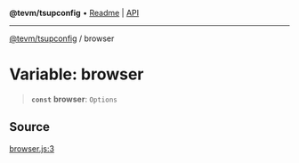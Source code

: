**@tevm/tsupconfig** • [Readme](../README.md) \| [API](../globals.md)

***

[@tevm/tsupconfig](../README.md) / browser

# Variable: browser

> **`const`** **browser**: `Options`

## Source

[browser.js:3](https://github.com/evmts/tevm-monorepo/blob/main/configs/tsupconfig/src/browser.js#L3)
